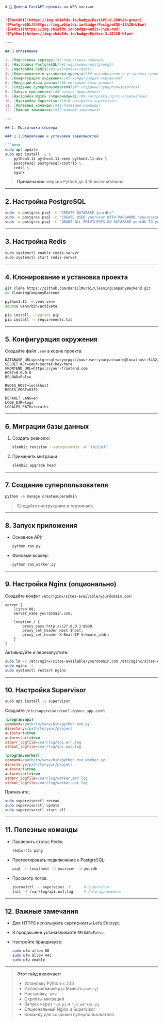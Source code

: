 ````markdown
# 🚀 Деплой FastAPI-проекта на WPS хостинг


![FastAPI](https://img.shields.io/badge/FastAPI-0.100%2B-green)
![PostgreSQL](https://img.shields.io/badge/PostgreSQL-15%2B-blue)
![Redis](https://img.shields.io/badge/Redis-7%2B-red)
![Python](https://img.shields.io/badge/Python-3.11%2B-blue)

---

## 📑 Оглавление

1. [Подготовка сервера](#1-подготовка-сервера)  
2. [Настройка PostgreSQL](#2-настройка-postgresql)  
3. [Настройка Redis](#3-настройка-redis)  
4. [Клонирование и установка проекта](#4-клонирование-и-установка-проекта)  
5. [Конфигурация окружения](#5-конфигурация-окружения)  
6. [Миграции базы данных](#6-миграции-базы-данных)  
7. [Создание суперпользователя](#7-создание-суперпользователя)  
8. [Запуск приложения](#8-запуск-приложения)  
9. [Настройка Nginx (опционально)](#9-настройка-nginx-опционально)  
10. [Настройка Supervisor](#10-настройка-supervisor)  
11. [Полезные команды](#11-полезные-команды)  
12. [Важные замечания](#12-важные-замечания)  

---

## 1. Подготовка сервера

### 1.1 Обновление и установка зависимостей

```bash
sudo apt update
sudo apt install -y \
    python3.11 python3.11-venv python3.11-dev \
    postgresql postgresql-contrib \
    redis \
    nginx
````

> **Примечание:** версии Python до 3.13 включительно.

---

## 2. Настройка PostgreSQL

```bash
sudo -u postgres psql -c "CREATE DATABASE yourdb;"
sudo -u postgres psql -c "CREATE USER youruser WITH PASSWORD 'yourpassword';"
sudo -u postgres psql -c "GRANT ALL PRIVILEGES ON DATABASE yourdb TO youruser;"
```

---

## 3. Настройка Redis

```bash
sudo systemctl enable redis-server
sudo systemctl start redis-server
```

---

## 4. Клонирование и установка проекта

```bash
git clone https://github.com/DaniilMurai/CleaningCompanyBackend.git
cd CleaningCompanyBackend

python3.11 -m venv venv
source venv/bin/activate

pip install --upgrade pip
pip install -r requirements.txt
```

---

## 5. Конфигурация окружения

Создайте файл `.env` в корне проекта:

```dotenv
DATABASE_URL=postgresql+asyncpg://youruser:yourpassword@localhost:5432/yourdb
SECRET_KEY=your-secret-key-here
FRONTEND_URL=https://your-frontend.com
HOST=0.0.0.0
RELOAD=False

REDIS_HOST=localhost
REDIS_PORT=6379

DEFAULT_LANG=en
LOGS_DIR=logs
LOCALES_PATH=locales
```

---

## 6. Миграции базы данных

1. Создать ревизию:

   ```bash
   alembic revision --autogenerate -m "initial"
   ```
2. Применить миграции:

   ```bash
   alembic upgrade head
   ```

---

## 7. Создание суперпользователя

```bash
python -m manage createsuperadmin
```

> Следуйте инструкциям в терминале.

---

## 8. Запуск приложения

* Основное API:

  ```bash
  python run.py
  ```
* Фоновый воркер:

  ```bash
  python run_worker.py
  ```

---

## 9. Настройка Nginx (опционально)

Создайте конфиг `/etc/nginx/sites-available/yourdomain.com`:

```nginx
server {
    listen 80;
    server_name yourdomain.com;

    location / {
        proxy_pass http://127.0.0.1:8000;
        proxy_set_header Host $host;
        proxy_set_header X-Real-IP $remote_addr;
    }
}
```

Активируйте и перезапустите:

```bash
sudo ln -s /etc/nginx/sites-available/yourdomain.com /etc/nginx/sites-enabled/
sudo nginx -t
sudo systemctl restart nginx
```

---

## 10. Настройка Supervisor

```bash
sudo apt install -y supervisor
```

Создайте `/etc/supervisor/conf.d/your_app.conf`:

```ini
[program:api]
command=/path/to/venv/bin/python run.py
directory=/path/to/your/project
autostart=true
autorestart=true
stderr_logfile=/var/log/api.err.log
stdout_logfile=/var/log/api.out.log

[program:worker]
command=/path/to/venv/bin/python run_worker.py
directory=/path/to/your/project
autostart=true
autorestart=true
stderr_logfile=/var/log/worker.err.log
stdout_logfile=/var/log/worker.out.log
```

Примените:

```bash
sudo supervisorctl reread
sudo supervisorctl update
sudo supervisorctl start all
```

---

## 11. Полезные команды

* Проверить статус Redis:

  ```bash
  redis-cli ping
  ```
* Протестировать подключение к PostgreSQL:

  ```bash
  psql -h localhost -U youruser -d yourdb
  ```
* Просмотр логов:

  ```bash
  journalctl -u supervisor -f      # Supervisor
  tail -f /var/log/api.out.log     # Логи приложения
  ```

---

## 12. Важные замечания

* Для HTTPS используйте сертификаты Let’s Encrypt.
* В продакшене устанавливайте `RELOAD=False`.
* Настройте брандмауэр:

  ```bash
  sudo ufw allow 80
  sudo ufw allow 443
  sudo ufw enable
  ```

---

> **Этот гайд включает:**
>
> * Установку Python ≤ 3.13
> * Использование `pip` (вместо `poetry`)
> * Настройку `.env`
> * Скрипты миграций
> * Запуск через `run.py` и `run_worker.py`
> * Опциональный Nginx и Supervisor
> * Команду для создания суперпользователя

```
```
